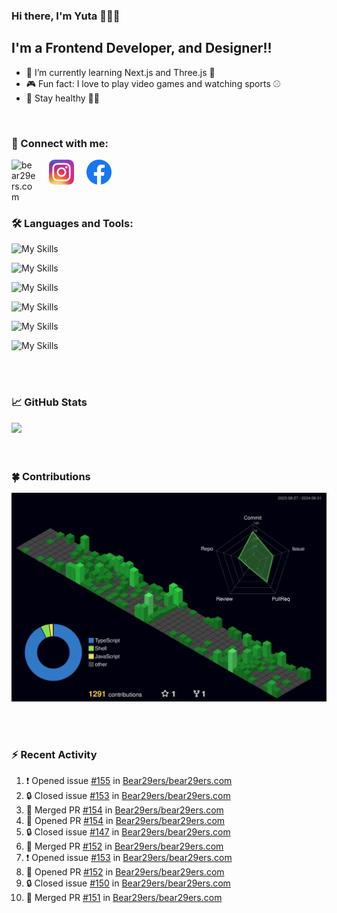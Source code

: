 ### Hi there, I'm Yuta 🤟🏻🐻

## I'm a Frontend Developer, and Designer!!

- 🌱 I’m currently learning Next.js and Three.js 🤣
- 🎮 Fun fact: I love to play video games and watching sports ⚾️
- 🏃 Stay healthy 🏋🏻

<br />

### :wave: Connect with me:

[<img align="left" alt="bear29ers.com" width="40px" src="https://user-images.githubusercontent.com/39920490/156489586-f125813b-e344-46d6-9306-f5786684b976.jpg" style="margin-right: 20px;" />](https://bear29ers.com)
[<img align="left" alt="Yuta Okuma | Instagram" width="40px" src="https://github.com/github/explore/blob/main/topics/instagram/instagram.png?raw=true" style="margin-right: 20px;" />](https://www.instagram.com/bear29ers/)
[<img align="left" alt="Yuta Okuma | Facebook" width="40px" src="https://github.com/github/explore/blob/main/topics/facebook/facebook.png?raw=true" style="margin-right: 20px;" />](https://www.facebook.com/bear29ers/)

<!-- [<img align="left" alt="Yuta Okuma | Wantedly" width="40px" src="https://user-images.githubusercontent.com/39920490/156489528-fdc520d6-10f1-43b6-8bf8-fadf8dcf1a90.jpg" style="margin-right: 20px;" />](https://www.wantedly.com/id/yuta_okuma_b) -->

<br />
<br />
<br />
<br />

### :hammer_and_wrench: Languages and Tools:

![My Skills](https://skillicons.dev/icons?i=html,css,sass,bootstrap,tailwind,js,ts,jquery,threejs,react)

![My Skills](https://skillicons.dev/icons?i=styledcomponents,emotion,materialui,nextjs,vercel,vue,nuxt,pinia,nodejs,express)

![My Skills](https://skillicons.dev/icons?i=webpack,vite,jest,vitest,babel,regex,npm,pnpm,php,laravel)

![My Skills](https://skillicons.dev/icons?i=mysql,sqlite,docker,git,github,githubactions,aws,firebase,vim,neovim)

![My Skills](https://skillicons.dev/icons?i=linux,bash,lua,markdown,svg,webstorm,vscode,atom,figma,xd)

![My Skills](https://skillicons.dev/icons?i=ps,ai,pr,ae,postman,sentry,codepen,stackoverflow,discord,apple)

<br />
<br />

### :chart_with_upwards_trend: GitHub Stats

<div style="display: flex;">
    <a href="https://github.com/Bear29ers">
        <img height="220px;" src="https://github-readme-stats-bear29ers.vercel.app/api?username=Bear29ers&show_icons=true&theme=bear">
    </a>
</div>

<br />
<br />

### :four_leaf_clover: Contributions

![](./profile-3d-contrib/profile-night-green.svg)

<br />
<br />

### :zap: Recent Activity

<!--START_SECTION:activity-->

1. ❗ Opened issue [#155](https://github.com/Bear29ers/bear29ers.com/issues/155) in [Bear29ers/bear29ers.com](https://github.com/Bear29ers/bear29ers.com)
2. 🔒 Closed issue [#153](https://github.com/Bear29ers/bear29ers.com/issues/153) in [Bear29ers/bear29ers.com](https://github.com/Bear29ers/bear29ers.com)
3. 🎉 Merged PR [#154](https://github.com/Bear29ers/bear29ers.com/pull/154) in [Bear29ers/bear29ers.com](https://github.com/Bear29ers/bear29ers.com)
4. 💪 Opened PR [#154](https://github.com/Bear29ers/bear29ers.com/pull/154) in [Bear29ers/bear29ers.com](https://github.com/Bear29ers/bear29ers.com)
5. 🔒 Closed issue [#147](https://github.com/Bear29ers/bear29ers.com/issues/147) in [Bear29ers/bear29ers.com](https://github.com/Bear29ers/bear29ers.com)
6. 🎉 Merged PR [#152](https://github.com/Bear29ers/bear29ers.com/pull/152) in [Bear29ers/bear29ers.com](https://github.com/Bear29ers/bear29ers.com)
7. ❗ Opened issue [#153](https://github.com/Bear29ers/bear29ers.com/issues/153) in [Bear29ers/bear29ers.com](https://github.com/Bear29ers/bear29ers.com)
8. 💪 Opened PR [#152](https://github.com/Bear29ers/bear29ers.com/pull/152) in [Bear29ers/bear29ers.com](https://github.com/Bear29ers/bear29ers.com)
9. 🔒 Closed issue [#150](https://github.com/Bear29ers/bear29ers.com/issues/150) in [Bear29ers/bear29ers.com](https://github.com/Bear29ers/bear29ers.com)
10. 🎉 Merged PR [#151](https://github.com/Bear29ers/bear29ers.com/pull/151) in [Bear29ers/bear29ers.com](https://github.com/Bear29ers/bear29ers.com)

<!--END_SECTION:activity-->
